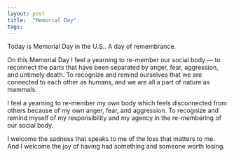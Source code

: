 ```yaml
---
layout: post
title:  "Memorial Day"
tags: 
---
```


Today is Memorial Day in the U.S.. A day of remembrance.

On this Memorial Day I feel a yearning to re-member our social body — to reconnect the parts that have been separated by anger, fear, aggression, and untimely death. To recognize and remind ourselves that we are connected to each other as humans, and we are all a part of nature as mammals.

I feel a yearning to re-member my own body which feels disconnected from others because of my own anger, fear, and aggression. To recognize and remind myself of my responsibility and my agency in the re-membering of our social body.

I welcome the sadness that speaks to me of the loss that matters to me. And I welcome the joy of having had something and someone worth losing.